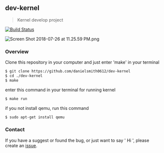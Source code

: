 ## dev-kernel
> Kernel develop project

[![Build Status](https://travis-ci.org/danielsmith0612/dev-kernel.svg?branch=master)](https://travis-ci.org/danielsmith0612/dev-kernel)

<img src="https://i.imgur.com/V34K8CJ.png" title="Screen Shot 2018-07-26 at 11.25.59 PM.png"/>

### Overview
Clone this repository in your computer and just enter 'make' in your terminal
```bash
$ git clone https://github.com/danielsmith0612/dev-kernel
$ cd ./dev-kernel
$ make
```

enter this command in your terminal for running kernel
```bash
$ make run
```

if you not install qemu, run this command
```bash
$ sudo apt-get install qemu
```

### Contact
If you have a suggest or found the bug, or just want to say ' Hi ', please create an [issue](https://github.com/danielsmith0612/dev-kernel/issues).